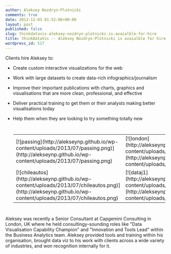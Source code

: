 ```yaml
---
author: Aleksey Nozdryn-Plotnicki
comments: true
date: 2013-12-03 01:52:06+00:00
layout: post
published: false
slug: thinkdatavis-aleksey-nozdryn-plotnicki-is-avaialble-for-hire
title: thinkDataVis -- Aleksey Nozdryn-Plotnicki is avaialble for hire
wordpress_id: 517
---
```


Clients hire Aleksey to:


  * Create custom interactive visualizations for the web


  * Work with large datasets to create data-rich infographics/journalism


  * Improve their important publications with charts, graphics and visualisations that are more clean, professional, and effective


  * Deliver practical training to get them or their analysts making better visualisations today


  * Help them when they are looking to try something totally new

<table style="padding:25px; border-collapse:collapse; width:500px;" ><tr >

<td >[![passing](http://alekseynp.github.io/wp-content/uploads/2013/07/passing.png)](http://alekseynp.github.io/wp-content/uploads/2013/07/passing.png)
</td>

<td >[![london](http://alekseynp.github.io/wp-content/uploads/2013/07/london.png)](http://alekseynp.github.io/wp-content/uploads/2013/07/london.png)
</td>

<td >[![kmeans](http://alekseynp.github.io/wp-content/uploads/2013/07/kmeans.png)](http://alekseynp.github.io/wp-content/uploads/2013/07/kmeans.png)
</td>
</tr><tr >

<td >[![chileautos](http://alekseynp.github.io/wp-content/uploads/2013/07/chileautos.png)](http://alekseynp.github.io/wp-content/uploads/2013/07/chileautos.png)
</td>

<td >[![dataj1](http://alekseynp.github.io/wp-content/uploads/2013/07/dataj1.png)](http://alekseynp.github.io/wp-content/uploads/2013/07/dataj1.png)
</td>

<td >[![training](http://alekseynp.github.io/wp-content/uploads/2013/07/training.png)](http://alekseynp.github.io/wp-content/uploads/2013/07/training.png)
</td>
</tr></table>

Aleksey was recently a Senior Consultant at Capgemini Consulting in London, UK where he held consultingy-sounding roles like "Data Visualisation Capability Champion" and "Innovation and Tools Lead" within the Business Analytics team. Aleksey provided tools and training within his organisation, brought data viz to his work with clients across a wide variety of industries, and won recognition internally for it.

